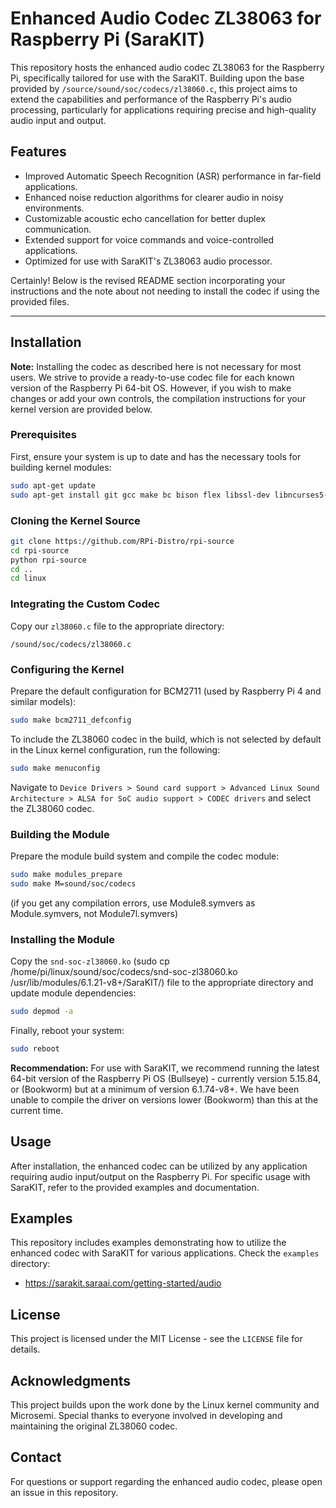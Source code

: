 # Enhanced Audio Codec ZL38063 for Raspberry Pi (SaraKIT)

This repository hosts the enhanced audio codec ZL38063 for the Raspberry Pi, specifically tailored for use with the SaraKIT. Building upon the base provided by `/source/sound/soc/codecs/zl38060.c`, this project aims to extend the capabilities and performance of the Raspberry Pi's audio processing, particularly for applications requiring precise and high-quality audio input and output.

## Features

- Improved Automatic Speech Recognition (ASR) performance in far-field applications.
- Enhanced noise reduction algorithms for clearer audio in noisy environments.
- Customizable acoustic echo cancellation for better duplex communication.
- Extended support for voice commands and voice-controlled applications.
- Optimized for use with SaraKIT's ZL38063 audio processor.

Certainly! Below is the revised README section incorporating your instructions and the note about not needing to install the codec if using the provided files.

---

## Installation

**Note:** Installing the codec as described here is not necessary for most users. We strive to provide a ready-to-use codec file for each known version of the Raspberry Pi 64-bit OS. However, if you wish to make changes or add your own controls, the compilation instructions for your kernel version are provided below.

### Prerequisites

First, ensure your system is up to date and has the necessary tools for building kernel modules:

```sh
sudo apt-get update
sudo apt-get install git gcc make bc bison flex libssl-dev libncurses5-dev
```

### Cloning the Kernel Source

```sh
git clone https://github.com/RPi-Distro/rpi-source
cd rpi-source
python rpi-source
cd ..
cd linux
```

### Integrating the Custom Codec

Copy our `zl38060.c` file to the appropriate directory:

`/sound/soc/codecs/zl38060.c`

### Configuring the Kernel

Prepare the default configuration for BCM2711 (used by Raspberry Pi 4 and similar models):

```sh
sudo make bcm2711_defconfig
```

To include the ZL38060 codec in the build, which is not selected by default in the Linux kernel configuration, run the following:

```sh
sudo make menuconfig
```

Navigate to `Device Drivers > Sound card support > Advanced Linux Sound Architecture > ALSA for SoC audio support > CODEC drivers` and select the ZL38060 codec.

### Building the Module

Prepare the module build system and compile the codec module:

```sh
sudo make modules_prepare
sudo make M=sound/soc/codecs
```
(if you get any compilation errors, use Module8.symvers as Module.symvers, not Module7l.symvers)

### Installing the Module

Copy the `snd-soc-zl38060.ko` (sudo cp /home/pi/linux/sound/soc/codecs/snd-soc-zl38060.ko /usr/lib/modules/6.1.21-v8+/SaraKIT/) file to the appropriate directory and update module dependencies:

```sh
sudo depmod -a
```

Finally, reboot your system:

```sh
sudo reboot
```

**Recommendation:** For use with SaraKIT, we recommend running the latest 64-bit version of the Raspberry Pi OS (Bullseye) - currently version 5.15.84, or (Bookworm) but at a minimum of version 6.1.74-v8+. We have been unable to compile the driver on versions lower (Bookworm) than this at the current time.


## Usage

After installation, the enhanced codec can be utilized by any application requiring audio input/output on the Raspberry Pi. For specific usage with SaraKIT, refer to the provided examples and documentation.

## Examples

This repository includes examples demonstrating how to utilize the enhanced codec with SaraKIT for various applications. Check the `examples` directory:
- https://sarakit.saraai.com/getting-started/audio

## License

This project is licensed under the MIT License - see the `LICENSE` file for details.

## Acknowledgments

This project builds upon the work done by the Linux kernel community and Microsemi. Special thanks to everyone involved in developing and maintaining the original ZL38060 codec.

## Contact

For questions or support regarding the enhanced audio codec, please open an issue in this repository.

